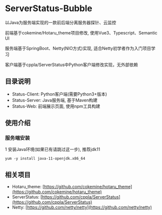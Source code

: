# ServerStatus-Bubble

以Java为服务端实现的一款前后端分离服务器探针、云监控

前端基于cokemine/Hotaru_theme项目修改, 使用Vue3、Typescript、Semantic UI

服务端基于SpringBoot、Netty(NIO方式)实现, 适合Netty初学者作为入门项目学习

客户端基于cppla/ServerStatus中Python客户端修改实现，无外部依赖

## 目录说明

+ Status-Client: Python客户端(需要Python3+版本)
+ Status-Server: Java服务端, 基于Maven构建
+ Status-Web: 前端展示页面, 使用npm工具构建

## 使用介绍

### 服务端安装

1 安装Java环境(如果已有请跳过这一步), 推荐jdk11

```
yum -y install java-11-openjdk.x86_64
```



## 相关项目

+ Hotaru_theme: [https://github.com/cokemine/hotaru_theme](https://github.com/cokemine/hotaru_theme)
+ ServerStatus: [https://github.com/cppla/ServerStatus](https://github.com/cppla/ServerStatus)
+ Netty: [https://github.com/netty/netty](https://github.com/netty/netty)
